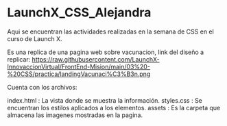# LaunchX_CSS_Alejandra

Aqui se encuentran las actividades realizadas en la semana de CSS en el curso de Launch X.

Es una replica de una pagina web sobre vacunacion, link del diseño a replicar: https://raw.githubusercontent.com/LaunchX-InnovaccionVirtual/FrontEnd-Mision/main/03%20-%20CSS/practica/landingVacunaci%C3%B3n.png

Cuenta con los archivos:

index.html : La vista donde se muestra la información.
styles.css : Se encuentran los estilos aplicados a los elementos.
assets     : Es la carpeta que almacena las imagenes mostradas en la pagina.
